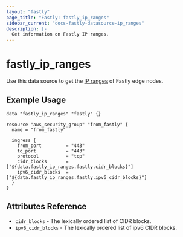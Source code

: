 ```yaml
---
layout: "fastly"
page_title: "Fastly: fastly_ip_ranges"
sidebar_current: "docs-fastly-datasource-ip_ranges"
description: |-
  Get information on Fastly IP ranges.
---
```


# fastly_ip_ranges

Use this data source to get the [IP ranges][1] of Fastly edge nodes.

## Example Usage

```hcl
data "fastly_ip_ranges" "fastly" {}

resource "aws_security_group" "from_fastly" {
  name = "from_fastly"

  ingress {
    from_port         = "443"
    to_port           = "443"
    protocol          = "tcp"
    cidr_blocks       = ["${data.fastly_ip_ranges.fastly.cidr_blocks}"]
    ipv6_cidr_blocks  = ["${data.fastly_ip_ranges.fastly.ipv6_cidr_blocks}"]
  }
}
```

## Attributes Reference

* `cidr_blocks` - The lexically ordered list of CIDR blocks.
* `ipv6_cidr_blocks` - The lexically ordered list of ipv6 CIDR blocks.

[1]: https://docs.fastly.com/guides/securing-communications/accessing-fastlys-ip-ranges
